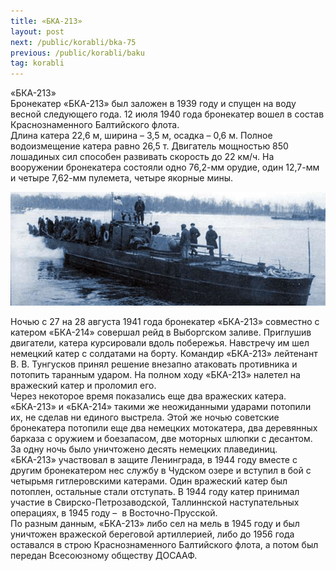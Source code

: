 ```yaml
---
title: «БКА-213»
layout: post
next: /public/korabli/bka-75
previous: /public/korabli/baku
tag: korabli
---
```


«БКА-213»  
Бронекатер «БКА-213» был заложен в 1939 году и спущен на воду весной следующего года. 12 июля 1940 года бронекатер вошел в состав Краснознаменного Балтийского флота.  
Длина катера 22,6 м, ширина – 3,5 м, осадка – 0,6 м. Полное водоизмещение катера равно 26,5 т. Двигатель мощностью 850 лошадиных сил способен развивать скорость до 22 км/ч. На вооружении бронекатера состояли одно 76,2-мм орудие, один 12,7-мм и четыре 7,62-мм пулемета, четыре якорные мины.  
  

![](/assets/img/Bka213.gif)  

  
Ночью с 27 на 28 августа 1941 года бронекатер «БКА-213» совместно с катером «БКА-214» совершал рейд в Выборгском заливе. Приглушив двигатели, катера курсировали вдоль побережья. Навстречу им шел немецкий катер с солдатами на борту. Командир «БКА-213» лейтенант В. В. Тунгусков принял решение внезапно атаковать противника и потопить таранным ударом. На полном ходу «БКА-213» налетел на вражеский катер и проломил его.  
Через некоторое время показались еще два вражеских катера. «БКА-213» и «БКА-214» такими же неожиданными ударами потопили их, не сделав ни единого выстрела. Этой же ночью советские бронекатера потопили еще два немецких мотокатера, два деревянных барказа с оружием и боезапасом, две моторных шлюпки с десантом. За одну ночь было уничтожено десять немецких плавединиц.  
«БКА-213» участвовал в защите Ленинграда, в 1944 году вместе с другим бронекатером нес службу в Чудском озере и вступил в бой с четырьмя гитлеровскими катерами. Один вражеский катер был потоплен, остальные стали отступать. В 1944 году катер принимал участие в Свирско-Петрозаводской, Таллиннской наступательных операциях, в 1945 году –  в Восточно-Прусской.   
По разным данным, «БКА-213» либо сел на мель в 1945 году и был уничтожен вражеской береговой артиллерией, либо до 1956 года оставался в строю Краснознаменного Балтийского флота, а потом был передан Всесоюзному обществу ДОСААФ. 
